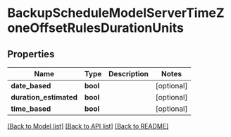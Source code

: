 # BackupScheduleModelServerTimeZoneOffsetRulesDurationUnits

## Properties
Name | Type | Description | Notes
------------ | ------------- | ------------- | -------------
**date_based** | **bool** |  | [optional] 
**duration_estimated** | **bool** |  | [optional] 
**time_based** | **bool** |  | [optional] 

[[Back to Model list]](../README.md#documentation-for-models) [[Back to API list]](../README.md#documentation-for-api-endpoints) [[Back to README]](../README.md)

